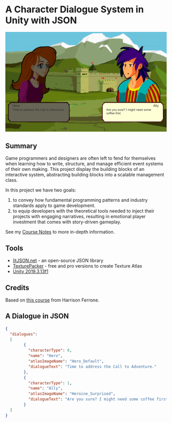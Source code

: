 # A Character Dialogue System in Unity with JSON

![Dialogue](Dialogue.PNG)

## Summary

Game programmers and designers are often left to fend for themselves when learning how to write, structure, and manage efficient event systems of their own making.
This project display the building blocks of an interactive system, abstracting building blocks into a scalable management class.

In this project we have two goals:

1. to convey how fundamental programming patterns and industry standards apply to game development.
2. to equip developers with the theoretical tools needed to inject their projects with engaging narratives, resulting in emotional player investment that comes with story-driven gameplay.

See my [Course Notes](BuildACharacterDialogueSystem.md) to more in-depth information.

## Tools

* [litJSON.net](https://litjson.net/) - an open-source JSON library
* [TexturePacker](https://www.codeandweb.com/texturepacker) - free and pro versions to create Texture Atlas
* [Unity 2019.3.13f1](https://unity3d.com/)

## Credits

Based on [this course](https://www.linkedin.com/learning/unity-5-build-a-character-dialogue-system/) from Harrison Ferrone.

## A Dialogue in JSON

```JSON
{
  "dialogues":
  [
        {
          "characterType": 0,
          "name": "Hero",
          "atlasImageName": "Hero_Default",
          "dialogueText": "Time to address the Call to Adventure."
        },
        {
          "characterType": 1,
          "name": "Ally",
          "atlasImageName": "Heroine_Surprised",
          "dialogueText": "Are you sure? I might need some coffee first."
        }
  ]
}

```
